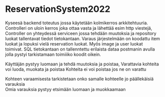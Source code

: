 # ReservationSystem2022
Kyseesä backend toteutus jossa käytetään kolmikerros arkkitehtuuria. Controlleri on uloin kerros joka ottaa vasta ja lähettää esim http viestejä, Controller on yhteydessä serviceen jossa tehdään muutoksia ja repository luokat tallentavat tiedot tietokantaan.
Varaus järjestelmään on koodattu item luokat ja lopuksi vielä reservation luokat. Myös image ja user luokat toimivat. SQL tietokantaan on tallenntettu erilaista dataa postmanin avulla jolla pystyi tarkistamaan toimiiiko koodit oikein. <br>

Käyttäjän pystyy luomaan ja tehdä muutoksia ja poistaa,
Varattavia kohteita voi luoda, muokata ja poistaa
Kohteita ei voi poistaa jos ne on varattu
<br>

Kohteen varaamisesta tarkistetaan onko samalle kohteelle jo päällekäisiä varauksia
<br>
Omia varauksia pystyy etsimään luomaan ja muokkaamaan
